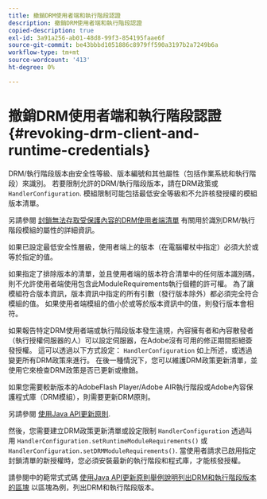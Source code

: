 ```yaml
---
title: 撤銷DRM使用者端和執行階段認證
description: 撤銷DRM使用者端和執行階段認證
copied-description: true
exl-id: 3a91a256-ab01-48d8-99f3-854195faae6f
source-git-commit: be43bbbd1051886c8979ff590a3197b2a7249b6a
workflow-type: tm+mt
source-wordcount: '413'
ht-degree: 0%

---
```


# 撤銷DRM使用者端和執行階段認證 {#revoking-drm-client-and-runtime-credentials}

DRM/執行階段版本由安全性等級、版本編號和其他屬性（包括作業系統和執行階段）來識別。 若要限制允許的DRM/執行階段版本，請在DRM政策或 `HandlerConfiguration`. 模組限制可能包括最低安全等級和不允許核發授權的模組版本清單。

另請參閱 [封鎖無法存取受保護內容的DRM使用者端清單](../../protecting-content/introduction/usage-rules/runtime-application-restrictions/blocklist-drm-clients.md) 有關用於識別DRM/執行階段模組的屬性的詳細資訊。

如果已設定最低安全性層級，使用者端上的版本（在電腦權杖中指定）必須大於或等於指定的值。

如果指定了排除版本的清單，並且使用者端的版本符合清單中的任何版本識別碼，則不允許使用者端使用包含此ModuleRequirements執行個體的許可權。 為了讓模組符合版本資訊，版本資訊中指定的所有引數（發行版本除外）都必須完全符合模組的值。 如果使用者端模組的值小於或等於版本資訊中的值，則發行版本會相符。

如果報告特定DRM使用者端或執行階段版本發生違規，內容擁有者和內容散發者（執行授權伺服器的人）可以設定伺服器，在Adobe沒有可用的修正期間拒絕簽發授權。 這可以透過以下方式設定： `HandlerConfiguration` 如上所述，或透過變更所有DRM政策來進行。 在後一種情況下，您可以維護DRM政策更新清單，並使用它來檢查DRM政策是否已更新或撤銷。

如果您需要較新版本的AdobeFlash Player/Adobe AIR執行階段或Adobe內容保護程式庫（DRM模組），則需要更新DRM原則。

另請參閱 [使用Java API更新原則](../../protecting-content/working-policies-overview/updating-policy-using-java-api.md).

然後，您需要建立DRM政策更新清單或設定限制 `HandlerConfiguration` 透過叫用 `HandlerConfiguration.setRuntimeModuleRequirements()` 或 `HandlerConfiguration.setDRMModuleRequirements()`. 當使用者請求已啟用指定封鎖清單的新授權時，您必須安裝最新的執行階段和程式庫，才能核發授權。

請參閱中的範常式式碼 [使用Java API更新原則舉例說明列出DRM和執行階段版本的區塊](../../protecting-content/working-policies-overview/updating-policy-using-java-api.md) 以區塊為例，列出DRM和執行階段版本。
